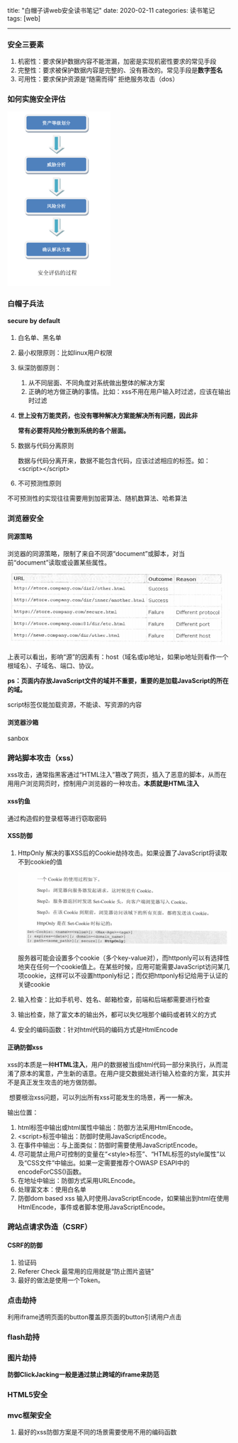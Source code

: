 title: "白帽子讲web安全读书笔记"
date: 2020-02-11
categories: 读书笔记
tags: [web]

----

### 安全三要素

1. 机密性：要求保护数据内容不能泄漏，加密是实现机密性要求的常见手段
2. 完整性：要求被保护数据内容是完整的、没有篡改的。常见手段是**数字签名**
3. 可用性：要求保护资源是“随需而得” 拒绝服务攻击（dos）

<!-- more -->

### 如何实施安全评估

<img src="images/image-20200212101613920.png" alt="image-20200212101613920" style="zoom:40%;" />

### 白帽子兵法

#### secure by default

1. 白名单、黑名单

2. 最小权限原则：比如linux用户权限

3. 纵深防御原则：

   1. 从不同层面、不同角度对系统做出整体的解决方案
   2. 正确的地方做正确的事情。比如：xss不用在用户输入时过滤，应该在输出时过滤

4. **世上没有万能灵药，也没有哪种解决方案能解决所有问题，因此非**

   **常有必要将风险分散到系统的各个层面。**

5. 数据与代码分离原则

   数据与代码分离开来，数据不能包含代码，应该过滤相应的标签。如：\<script>\</script>

6.  不可预测性原则

   不可预测性的实现往往需要用到加密算法、随机数算法、哈希算法 

### 浏览器安全

#### 同源策略

​	浏览器的同源策略，限制了来自不同源“document”或脚本，对当前“document”读取或设置某些属性。

![image-20200213112419938](images/image-20200213112419938.png)

​	上表可以看出，影响“源”的因素有：host（域名或ip地址，如果ip地址则看作一个根域名）、子域名、端口、协议。

 **ps：页面内存放JavaScript文件的域并不重要，重要的是加载JavaScript的所在的域。**

script标签仅能加载资源，不能读、写资源的内容

#### 浏览器沙箱

sanbox

### 跨站脚本攻击（xss）

​	xss攻击，通常指黑客通过“HTML注入”篡改了网页，插入了恶意的脚本，从而在用用户浏览网页时，控制用户浏览器的一种攻击。**本质就是HTML注入**

#### xss钓鱼

通过构造假的登录框等进行窃取密码

#### XSS防御

1. HttpOnly 解决的事XSS后的Cookie劫持攻击。如果设置了JavaScript将读取不到cookie的值

   ![image-20200214101722144](images/image-20200214101722144.png)

   服务器可能会设置多个cookie（多个key-value对），而httponly可以有选择性地夹在任何一个cookie值上。在某些时候，应用可能需要JavaScript访问某几项cookie，这样可以不设置httponly标记；而仅把httponly标记给用于认证的关键cookie

2. 输入检查：比如手机号、姓名、邮箱检查，前端和后端都需要进行检查

3. 输出检查，除了富文本的输出外，都可以失忆哦那个编码或者转义的方式

4. 安全的编码函数：针对html代码的编码方式是HtmlEncode

#### 正确防御xss

​	xss的本质是一种**HTML注入**，用户的数据被当成html代码一部分来执行，从而混淆了原本的寓意，产生新的语意。在用户提交数据处进行输入检查的方案，其实并不是真正发生攻击的地方做防御。

​	想要根治xss问题，可以列出所有xss可能发生的场景，再一一解决。

输出位置：

1. html标签中输出或html属性中输出：防御方法采用HtmlEncode。
2. \<script>标签中输出：防御时使用JavaScriptEncode。
3. 在事件中输出：与上面类似：防御时需要使用JavaScriptEncode。
4. 尽可能禁止用户可控制的变量在“\<style>标签”、“HTML标签的style属性”以及“CSS文件”中输出。如果一定需要推荐个OWASP ESAPI中的encodeForCSS()函数。
5. 在地址中输出：防御方式采用URLEncode。
6. 处理富文本：使用白名单
7. 防御dom based xss 输入时使用JavaScriptEncode，如果输出到html在使用HtmlEncode，事件或者脚本使用JavaScriptEncode。

### 跨站点请求伪造（CSRF）

#### CSRF的防御

1. 验证码
2. Referer Check 最常用的应用就是“防止图片盗链”
3. 最好的做法是使用一个Token。

### 点击劫持

利用iframe透明页面的button覆盖原页面的button引诱用户点击

### flash劫持

### 图片劫持

**防御ClickJacking一般是通过禁止跨域的iframe来防范**



### HTML5安全



### mvc框架安全

1. 最好的xss防御方案是不同的场景需要使用不用的编码函数



